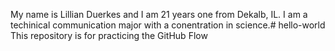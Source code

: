 My name is Lillian Duerkes and I am 21 years one from Dekalb, IL. I am a techinical communication major with a conentration in science.# hello-world
This repository is for practicing the GitHub Flow 
